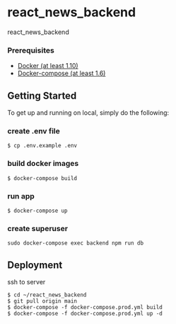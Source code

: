 # react_news_backend

react_news_backend

### Prerequisites

- [Docker (at least 1.10)](https://www.docker.com/)
- [Docker-compose (at least 1.6)](https://docs.docker.com/compose/install/)

## Getting Started

To get up and running on local, simply do the following:
### create .env file
    $ cp .env.example .env
### build docker images
    $ docker-compose build
### run app
    $ docker-compose up
### create superuser
    sudo docker-compose exec backend npm run db

## Deployment

ssh to server

    $ cd ~/react_news_backend
    $ git pull origin main
    $ docker-compose -f docker-compose.prod.yml build
    $ docker-compose -f docker-compose.prod.yml up -d
